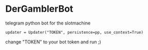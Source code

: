 # DerGamblerBot
telegram python bot for the slotmachine


`updater = Updater("TOKEN", persistence=pp, use_context=True)`

change "TOKEN" to your bot token and run ;)
